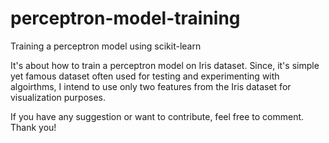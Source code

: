 # perceptron-model-training
Training a perceptron model using scikit-learn

It's about how to train a perceptron model on Iris dataset. Since, it's simple yet famous dataset often used for testing and experimenting with algoirthms, I intend to use only two features from the Iris dataset for visualization purposes.

If you have any suggestion or want to contribute, feel free to comment. 
Thank you!

